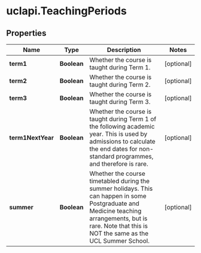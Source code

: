 # uclapi.TeachingPeriods

## Properties

Name | Type | Description | Notes
------------ | ------------- | ------------- | -------------
**term1** | **Boolean** | Whether the course is taught during Term 1. | [optional] 
**term2** | **Boolean** | Whether the course is taught during Term 2. | [optional] 
**term3** | **Boolean** | Whether the course is taught during Term 3. | [optional] 
**term1NextYear** | **Boolean** | Whether the course is taught during Term 1 of the following academic year. This is used by admissions to calculate the end dates for non-standard programmes, and therefore is rare. | [optional] 
**summer** | **Boolean** | Whether the course timetabled during the summer holidays. This can happen in some Postgraduate and Medicine teaching arrangements, but is rare. Note that this is NOT the same as the UCL Summer School. | [optional] 



